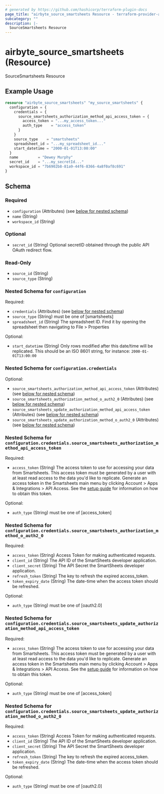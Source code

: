 ```yaml
---
# generated by https://github.com/hashicorp/terraform-plugin-docs
page_title: "airbyte_source_smartsheets Resource - terraform-provider-airbyte"
subcategory: ""
description: |-
  SourceSmartsheets Resource
---
```


# airbyte_source_smartsheets (Resource)

SourceSmartsheets Resource

## Example Usage

```terraform
resource "airbyte_source_smartsheets" "my_source_smartsheets" {
  configuration = {
    credentials = {
      source_smartsheets_authorization_method_api_access_token = {
        access_token = "...my_access_token..."
        auth_type    = "access_token"
      }
    }
    source_type    = "smartsheets"
    spreadsheet_id = "...my_spreadsheet_id..."
    start_datetime = "2000-01-01T13:00:00"
  }
  name         = "Dewey Murphy"
  secret_id    = "...my_secretId..."
  workspace_id = "7b6902b8-81a9-44f6-8366-4a8f0af8c691"
}
```

<!-- schema generated by tfplugindocs -->
## Schema

### Required

- `configuration` (Attributes) (see [below for nested schema](#nestedatt--configuration))
- `name` (String)
- `workspace_id` (String)

### Optional

- `secret_id` (String) Optional secretID obtained through the public API OAuth redirect flow.

### Read-Only

- `source_id` (String)
- `source_type` (String)

<a id="nestedatt--configuration"></a>
### Nested Schema for `configuration`

Required:

- `credentials` (Attributes) (see [below for nested schema](#nestedatt--configuration--credentials))
- `source_type` (String) must be one of [smartsheets]
- `spreadsheet_id` (String) The spreadsheet ID. Find it by opening the spreadsheet then navigating to File > Properties

Optional:

- `start_datetime` (String) Only rows modified after this date/time will be replicated. This should be an ISO 8601 string, for instance: `2000-01-01T13:00:00`

<a id="nestedatt--configuration--credentials"></a>
### Nested Schema for `configuration.credentials`

Optional:

- `source_smartsheets_authorization_method_api_access_token` (Attributes) (see [below for nested schema](#nestedatt--configuration--credentials--source_smartsheets_authorization_method_api_access_token))
- `source_smartsheets_authorization_method_o_auth2_0` (Attributes) (see [below for nested schema](#nestedatt--configuration--credentials--source_smartsheets_authorization_method_o_auth2_0))
- `source_smartsheets_update_authorization_method_api_access_token` (Attributes) (see [below for nested schema](#nestedatt--configuration--credentials--source_smartsheets_update_authorization_method_api_access_token))
- `source_smartsheets_update_authorization_method_o_auth2_0` (Attributes) (see [below for nested schema](#nestedatt--configuration--credentials--source_smartsheets_update_authorization_method_o_auth2_0))

<a id="nestedatt--configuration--credentials--source_smartsheets_authorization_method_api_access_token"></a>
### Nested Schema for `configuration.credentials.source_smartsheets_authorization_method_api_access_token`

Required:

- `access_token` (String) The access token to use for accessing your data from Smartsheets. This access token must be generated by a user with at least read access to the data you'd like to replicate. Generate an access token in the Smartsheets main menu by clicking Account > Apps & Integrations > API Access. See the <a href="https://docs.airbyte.com/integrations/sources/smartsheets/#setup-guide">setup guide</a> for information on how to obtain this token.

Optional:

- `auth_type` (String) must be one of [access_token]


<a id="nestedatt--configuration--credentials--source_smartsheets_authorization_method_o_auth2_0"></a>
### Nested Schema for `configuration.credentials.source_smartsheets_authorization_method_o_auth2_0`

Required:

- `access_token` (String) Access Token for making authenticated requests.
- `client_id` (String) The API ID of the SmartSheets developer application.
- `client_secret` (String) The API Secret the SmartSheets developer application.
- `refresh_token` (String) The key to refresh the expired access_token.
- `token_expiry_date` (String) The date-time when the access token should be refreshed.

Optional:

- `auth_type` (String) must be one of [oauth2.0]


<a id="nestedatt--configuration--credentials--source_smartsheets_update_authorization_method_api_access_token"></a>
### Nested Schema for `configuration.credentials.source_smartsheets_update_authorization_method_api_access_token`

Required:

- `access_token` (String) The access token to use for accessing your data from Smartsheets. This access token must be generated by a user with at least read access to the data you'd like to replicate. Generate an access token in the Smartsheets main menu by clicking Account > Apps & Integrations > API Access. See the <a href="https://docs.airbyte.com/integrations/sources/smartsheets/#setup-guide">setup guide</a> for information on how to obtain this token.

Optional:

- `auth_type` (String) must be one of [access_token]


<a id="nestedatt--configuration--credentials--source_smartsheets_update_authorization_method_o_auth2_0"></a>
### Nested Schema for `configuration.credentials.source_smartsheets_update_authorization_method_o_auth2_0`

Required:

- `access_token` (String) Access Token for making authenticated requests.
- `client_id` (String) The API ID of the SmartSheets developer application.
- `client_secret` (String) The API Secret the SmartSheets developer application.
- `refresh_token` (String) The key to refresh the expired access_token.
- `token_expiry_date` (String) The date-time when the access token should be refreshed.

Optional:

- `auth_type` (String) must be one of [oauth2.0]


